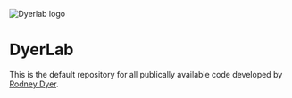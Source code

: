 ![Dyerlab logo](https://live.staticflickr.com/65535/51722755557_2368c8fb01_o_d.jpg)


# DyerLab

This is the default repository for all publically available code developed by [Rodney Dyer](https://dyerlab.org).
